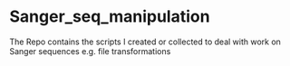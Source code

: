 # Sanger_seq_manipulation
The Repo contains the scripts I created or collected to deal with work on Sanger sequences e.g. file transformations
